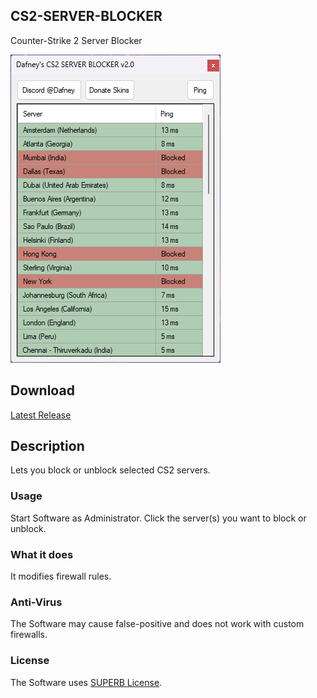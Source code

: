 ## CS2-SERVER-BLOCKER
Counter-Strike 2 Server Blocker

![GitHub Logo](example.png)

## Download

[Latest Release](https://github.com/Dafneys/CS2-SERVER-BLOCKER/releases/download/v2.3.2/CS2-SERVER-BLOCKER-v2.3.2.rar)


## Description
Lets you block or unblock selected CS2 servers.

### Usage
Start Software as Administrator. Click the server(s) you want to block or unblock.

### What it does
It modifies firewall rules.

### Anti-Virus
The Software may cause false-positive and does not work with custom firewalls.

### License
The Software uses [SUPERB License](LICENSE.txt). 
